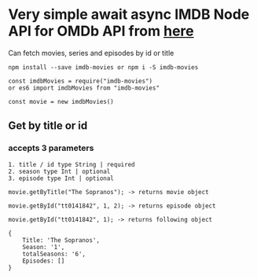 # Very simple await async IMDB Node API for OMDb API from [here](https://www.omdbapi.com/)

Can fetch movies, series and episodes by id or title

```
npm install --save imdb-movies or npm i -S imdb-movies
```

```
const imdbMovies = require("imdb-movies")
or es6 import imdbMovies from "imdb-movies"

const movie = new imdbMovies()
```

## Get by title or id

### accepts 3 parameters

```
1. title / id type String | required
2. season type Int | optional
3. episode type Int | optional
```

```
movie.getByTitle("The Sopranos"); -> returns movie object

movie.getById("tt0141842", 1, 2); -> returns episode object

movie.getById("tt0141842", 1); -> returns following object

{
	Title: 'The Sopranos',
	Season: '1',
	totalSeasons: '6',
	Episodes: []
}
```
